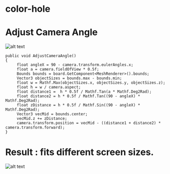 # color-hole

# Adjust Camera Angle
![alt text](https://i.ibb.co/5BrtkWy/camera-angle-exp.png)
```
public void AdjustCameraAngle()
{
     float angleX = 90 - camera.transform.eulerAngles.x;
     float a = camera.fieldOfView * 0.5f;
     Bounds bounds = board.GetComponent<MeshRenderer>().bounds;
     Vector3 objectSizes = bounds.max - bounds.min;
     float w = Mathf.Max(objectSizes.x, objectSizes.y, objectSizes.z);
     float h = w / camera.aspect;
     float distance1 =  h * 0.5f / Mathf.Tan(a * Mathf.Deg2Rad);
     float distance2 = h * 0.5f / Mathf.Tan((90 - angleX) * Mathf.Deg2Rad);
     float zDistance = h * 0.5f / Mathf.Sin((90 - angleX) * Mathf.Deg2Rad);
     Vector3 vecMid = bounds.center;
     vecMid.z += zDistance;
     camera.transform.position = vecMid - ((distance1 + distance2) * camera.transform.forward);
}
```
# Result : fits different screen sizes.
![alt text](https://i.ibb.co/8PsqrDr/camera-angle-result.png)
